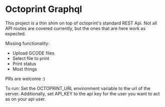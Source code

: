 # Octoprint Graphql

This project is a thin shim on top of octoprint's standard REST Api.
Not all API routes are covered currently, but the ones that are here work as expected.

Missing functionality:

- Upload GCODE files
- Select file to print
- Print status
- Most things

PRs are welcome :)

To run:
Set the OCTOPRINT_URL environment variable to the url of the server.
Additionally, set API_KEY to the api key for the user you want to
act as on your api user.
